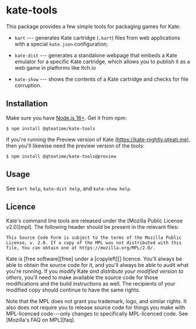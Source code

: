 # kate-tools

This package provides a few simple tools for packaging games for Kate:

- `kart` --- generates Kate cartridge (`.kart`) files from web applications with a special `kate.json` configuration;

- `kate-dist` --- generates a standalone webpage that embeds a Kate emulator for a specific Kate cartridge, which allows you to publish it as a web game in platforms like Itch.io

- `kate-show` --- shows the contents of a Kate cartridge and checks for file corruption.

## Installation

Make sure you have [Node.js 16+](https://nodejs.org/en). Get it from npm:

    $ npm install @qteatime/kate-tools

If you're running the Preview version of Kate (https://kate-nightly.qteati.me),
then you'll likewise need the preview version of the tools:

    $ npm install @qteatime/kate-tools@preview

## Usage

See `kart help`, `kate-dist help`, and `kate-show help`.

## Licence

Kate's command line tools are released under the
[Mozilla Public License v2.0][mpl]. The following header should be present in
the relevant files:

```
This Source Code Form is subject to the terms of the Mozilla Public
License, v. 2.0. If a copy of the MPL was not distributed with this
file, You can obtain one at https://mozilla.org/MPL/2.0/.
```

Kate is [free software][free] under a [copyleft][] licence. You'll
always be able to obtain the source code for it, and you'll always be able to
audit what you're running. If you modify Kate _and distribute
your modified version to others_, you'll need to make available the
source code for those modifications and the build instructions as well.
The recipients of your modified copy should continue to have the same rights.

Note that the MPL does not grant you trademark, logo, and similar rights. It
also does not require you to release source code for things you make with
MPL-licenced code---only changes to specifically MPL-licenced code. See
[Mozilla's FAQ on MPL][faq].
